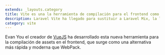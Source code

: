 ```yaml
---
extends: _layouts.category
title: Vite es una la herramienta de compilación para el frontend como alternativa a WebPack
description: Laravel Vite ha llegado para sustituir a Laravel Mix, la librería para la gestión del front-end por defecto de Laravel. Ahora con Vite, la gestión de los archivos es rapidísima y ofrece nuevas funcionalidades y mejoras.
category: vite
---
```


Evan You el creador de <a href="https://vuejs.org/" target="_blank">VueJS</a> ha desarrollado esta nueva herramienta para la compilación de assets en el frontend, que surge como una alternativa más rápida y moderna que WebPack.
